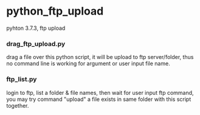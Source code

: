 # python_ftp_upload
pyhton 3.7.3, ftp upload  


### drag_ftp_upload.py  
drag a file over this python script, it will be upload to ftp server/folder, thus no command line is working for argument or user input file name.  


### ftp_list.py  
login to ftp, list a folder & file names, then wait for user input ftp command, you may try command "upload" a file exists in same folder with this script together.  


